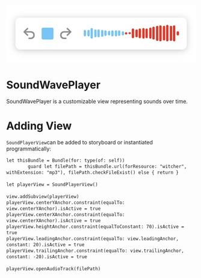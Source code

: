 ![](example.jpg)

# SoundWavePlayer

SoundWavePlayer is a customizable view representing sounds over time.


# Adding View

```SoundPlayerView```can be added to storyboard or instantiated programmatically:

```
let thisBundle = Bundle(for: type(of: self))
        guard let filePath = thisBundle.url(forResource: "witcher", withExtension: "mp3"), filePath.checkFileExist() else { return }
        
let playerView = SoundPlayerView()
        
view.addSubview(playerView)
playerView.centerYAnchor.constraint(equalTo: view.centerYAnchor).isActive = true
playerView.centerXAnchor.constraint(equalTo: view.centerXAnchor).isActive = true
playerView.heightAnchor.constraint(equalToConstant: 70).isActive = true
playerView.leadingAnchor.constraint(equalTo: view.leadingAnchor, constant: 20).isActive = true
playerView.trailingAnchor.constraint(equalTo: view.trailingAnchor, constant: -20).isActive = true
        
playerView.openAudioTrack(filePath)

```
